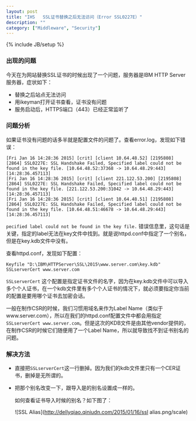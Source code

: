 ```yaml
---
layout: post
title: "IHS   SSL证书替换之后无法访问（Error SSL0227E）"
description: ""
category: ["Middleware", "Security"]
---
```

{% include JB/setup %}


### 出现的问题

今天在为网站替换SSL证书的时候出现了一个问题，服务器是IBM HTTP Server服务器，症状如下：

- 替换之后站点无法访问
- 用ikeyman打开证书查看，证书没有问题
- 服务启动后，HTTPS端口（443）已经正常监听了

<!-- more -->

### 问题分析

如果证书没有问题的话多半就是配置文件的问题了。查看error.log，发现如下错误：

	[Fri Jan 16 14:28:36 2015] [crit] [client 10.64.48.52] [2195808] [2864] SSL0227E: SSL Handshake Failed, Specified label could not be found in the key file. [10.64.48.52:37368 -> 10.64.48.29:443] [14:28:36.457113] 
	[Fri Jan 16 14:28:36 2015] [crit] [client 221.122.53.200] [2195808] [2864] SSL0227E: SSL Handshake Failed, Specified label could not be found in the key file. [221.122.53.200:31042 -> 10.64.48.29:443] [14:28:36.457113] 
	[Fri Jan 16 14:28:36 2015] [crit] [client 10.64.48.51] [2195808] [2864] SSL0227E: SSL Handshake Failed, Specified label could not be found in the key file. [10.64.48.51:46678 -> 10.64.48.29:443] [14:28:36.457113] 


`pecified label could not be found in the key file.` 错误信息里，这句话是关键，指定的label无法在key文件中找到。就是说httpd.conf中指定了一个别名，但是在key.kdb文件中没有。

查看httpd.conf，发现如下配置：


	Keyfile "D:\IBM\HTTPServer\SSL\2015\www.server.com\key.kdb"
	SSLserverCert www.server.com


`SSLserverCert` 这个配置是指定证书文件的名字，因为在key.kdb文件中可以导入多个个人证书，在一个kdb文件里有多个个人证书的情况下，就必须要指定你当前的配置是要用哪个证书去加密会话。


一般在制作CSR的时候，我们习惯用域名来作为Label Name（类似于www.server.com），所以在我们的httpd.conf配置文件中都会用指定`SSLserverCert www.server.com`。但是这次的KDB文件是由其他vendor提供的，在制作CSR的时候它们随便用了一个Label Name，所以就导致找不到证书别名的问题。


### 解决方法

- 直接把`SSLserverCert`这一行删掉。因为我们的kdb文件里只有一个CER证书，删掉是无所谓的。

- 把那个别名改变一下，跟导入是的别名设置成一样的。
	
	如何查看证书导入时候的别名？如下图了：

	![SSL Alias](http://dellyqiao.qiniudn.com/2015/01/16/ssl alias.png/scale)